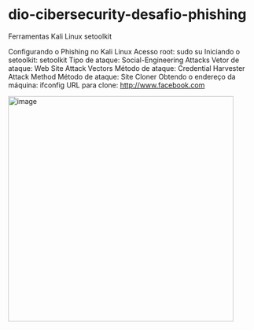# dio-cibersecurity-desafio-phishing
Ferramentas
Kali Linux
setoolkit


Configurando o Phishing no Kali Linux
Acesso root: sudo su
Iniciando o setoolkit: setoolkit
Tipo de ataque: Social-Engineering Attacks
Vetor de ataque: Web Site Attack Vectors
Método de ataque: Credential Harvester Attack Method 
Método de ataque: Site Cloner
Obtendo o endereço da máquina: ifconfig
URL para clone: http://www.facebook.com


<img width="458" alt="image" src="https://github.com/leuleeleeh/dio-cibersecurity-desafio-phishing/assets/174907640/3bcda695-31f4-4c08-869d-53d5733a9689">
